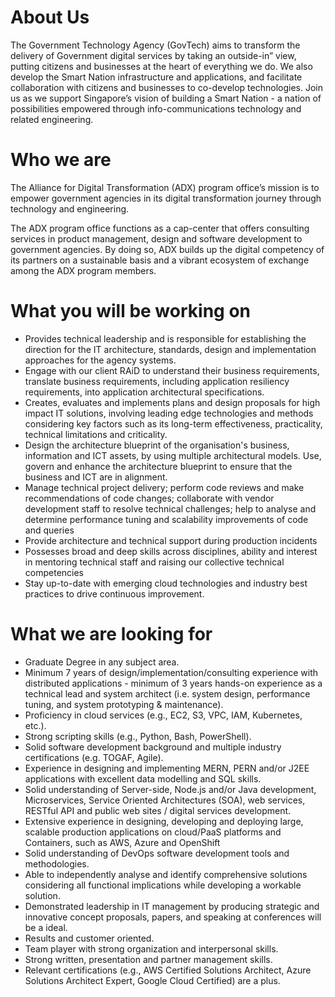 # About Us
The Government Technology Agency (GovTech) aims to transform the delivery of Government digital services by taking an outside-in” view, putting citizens and businesses at the heart of everything we do. We also develop the Smart Nation infrastructure and applications, and facilitate collaboration with citizens and businesses to co-develop technologies. Join us as we support Singapore’s vision of building a Smart Nation - a nation of possibilities empowered through info-communications technology and related engineering.

# Who we are
The Alliance for Digital Transformation (ADX) program office’s mission is to empower government agencies in its digital transformation journey through technology and engineering.

The ADX program office functions as a cap-center that offers consulting services in product management, design and software development to government agencies. By doing so, ADX builds up the digital competency of its partners on a sustainable basis and a vibrant ecosystem of exchange among the ADX program members.

# What you will be working on
- Provides technical leadership and is responsible for establishing the direction for the IT architecture, standards, design and implementation approaches for the agency systems.
- Engage with our client RAiD to understand their business requirements, translate business requirements, including application resiliency requirements, into application architectural specifications.
- Creates, evaluates and implements plans and design proposals for high impact IT solutions, involving leading edge technologies and methods considering key factors such as its long-term effectiveness, practicality, technical limitations and criticality.
- Design the architecture blueprint of the organisation's business, information and ICT assets, by using multiple architectural models. Use, govern and enhance the architecture blueprint to ensure that the business and ICT are in alignment. 
- Manage technical project delivery; perform code reviews and make recommendations of code changes; collaborate with vendor development staff to resolve technical challenges; help to analyse and determine performance tuning and scalability improvements of code and queries
- Provide architecture and technical support during production incidents
- Possesses broad and deep skills across disciplines, ability and interest in mentoring technical staff and raising our collective technical competencies
- Stay up-to-date with emerging cloud technologies and industry best practices to drive continuous improvement.

# What we are looking for
- Graduate Degree in any subject area.
- Minimum 7 years of design/implementation/consulting experience with distributed applications - minimum of 3 years hands-on experience as a technical lead and system architect (i.e. system design, performance tuning, and system prototyping & maintenance).
- Proficiency in cloud services (e.g., EC2, S3, VPC, IAM, Kubernetes, etc.).
- Strong scripting skills (e.g., Python, Bash, PowerShell).
- Solid software development background and multiple industry certifications (e.g. TOGAF, Agile).
- Experience in designing and implementing MERN, PERN and/or J2EE applications with excellent data modelling and SQL skills.
- Solid understanding of Server-side, Node.js and/or Java development, Microservices, Service Oriented Architectures (SOA), web services, RESTful API and public web sites / digital services development.
- Extensive experience in designing, developing and deploying large, scalable production applications on cloud/PaaS platforms and Containers, such as AWS, Azure and OpenShift
- Solid understanding of DevOps software development tools and methodologies.
- Able to independently analyse and identify comprehensive solutions considering all functional implications while developing a workable solution.
- Demonstrated leadership in IT management by producing strategic and innovative concept proposals, papers, and speaking at conferences will be a ideal.
- Results and customer oriented.
- Team player with strong organization and interpersonal skills.
- Strong written, presentation and partner management skills.
- Relevant certifications (e.g., AWS Certified Solutions Architect, Azure Solutions Architect Expert, Google Cloud Certified) are a plus.

